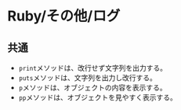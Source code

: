 # Ruby/その他/ログ

## 共通

- `print`メソッドは、改行せず文字列を出力する。
- `puts`メソッドは、文字列を出力し改行する。
- `p`メソッドは、オブジェクトの内容を表示する。
- `pp`メソッドは、オブジェクトを見やすく表示する。
